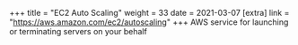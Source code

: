 +++
title = "EC2 Auto Scaling"
weight = 33
date = 2021-03-07
[extra]
link = "https://aws.amazon.com/ec2/autoscaling"
+++
AWS service for launching or terminating servers on your behalf

